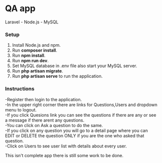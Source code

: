 # QA app
Laravel - Node.js - MySQL

### Setup
1. Install Node.js and npm.
3. Run **composer install**.
4. Run **npm install**.
5. Run **npm run dev**.
6. Set MySQL database in .env file also start your MySQL server.
7. Run **php artisan migrate**.
8. Run **php artisan serve** to run the application.

### Instructions
-Register then login to the application.<br/>
-In the upper right corner there are links for Questions,Users and dropdown menu to logout.<br/>
-If you click Quesions link you can see the questions if there are any or see a message if there arent any questions.<br/>
-You can click on Ask a question to do the same.<br/>
-If you click on any question you will go to a detail page where you can EDIT or DELETE the question ONLY if you are the one who asked that question.<br/>
-Click on Users to see user list with details about every user.<br/>

This isn't complete app there is still some work to be done.
